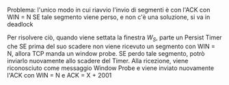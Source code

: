 Problema: l'unico modo in cui riavvio l'invio di segmenti è con l'ACK con WIN = N 
SE tale segmento viene perso, e non c'è una soluzione, si va in deadlock

Per risolvere ciò, quando viene settata la finestra $W_S$, parte un Persist Timer che SE prima del suo scadere non viene ricevuto un segmento con WIN = N, allora TCP manda un window probe. 
SE perdo tale segmento, potrò inviarlo nuovamente allo scadere del Timer.
Alla ricezione, viene riconosciuto come messaggio Window Probe e viene inviato nuovamente l'ACK con WIN = N e ACK = X + 2001 